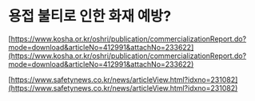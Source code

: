 # 용접 불티로 인한 화재 예방?

[https://www.kosha.or.kr/oshri/publication/commercializationReport.do?mode=download&articleNo=412991&attachNo=233622](https://www.kosha.or.kr/oshri/publication/commercializationReport.do?mode=download&articleNo=412991&attachNo=233622)

[https://www.safetynews.co.kr/news/articleView.html?idxno=231082](https://www.safetynews.co.kr/news/articleView.html?idxno=231082)